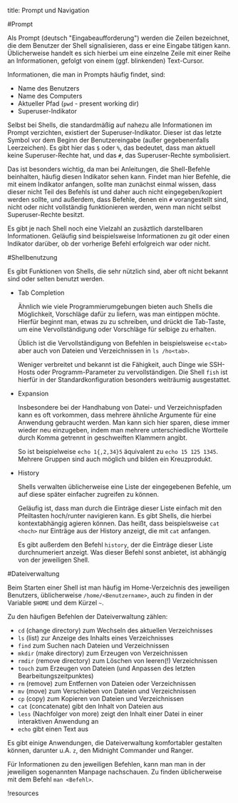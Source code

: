 title: Prompt und Navigation

#Prompt

Als Prompt (deutsch "Eingabeaufforderung") werden die Zeilen bezeichnet, die dem Benutzer der Shell signalisieren, dass er eine Eingabe tätigen kann. Üblicherweise handelt es sich hierbei um eine einzelne Zeile mit einer Reihe an Informationen, gefolgt von einem (ggf. blinkenden) Text-Cursor.

Informationen, die man in Prompts häufig findet, sind:
* Name des Benutzers
* Name des Computers
* Aktueller Pfad (`pwd` - present working dir)
* Superuser-Indikator

Selbst bei Shells, die standardmäßig auf nahezu alle Informationen im Prompt verzichten, existiert der Superuser-Indikator. Dieser ist das letzte Symbol vor dem Beginn der Benutzereingabe (außer gegebenenfalls Leerzeichen). Es gibt hier das `$` oder `%`, das bedeutet, dass man aktuell keine Superuser-Rechte hat, und das `#`, das Superuser-Rechte symbolisiert.

Das ist besonders wichtig, da man bei Anleitungen, die Shell-Befehle beinhalten, häufig diesen Indikator sehen kann. Findet man hier Befehle, die mit einem Indikator anfangen, sollte man zunächst einmal wissen, dass dieser nicht Teil des Befehls ist und daher auch nicht eingegeben/kopiert werden sollte, und außerdem, dass Befehle, denen ein `#` vorangestellt sind, nicht oder nicht vollständig funktionieren werden, wenn man nicht selbst Superuser-Rechte besitzt.

Es gibt je nach Shell noch eine Vielzahl an zusäztlich darstellbaren Informationen. Geläufig sind beispielsweise Informationen zu git oder einen Indikator darüber, ob der vorherige Befehl erfolgreich war oder nicht.

#Shellbenutzung

Es gibt Funktionen von Shells, die sehr nützlich sind, aber oft nicht bekannt sind oder selten benutzt werden.

* Tab Completion

   Ähnlich wie viele Programmierumgebungen bieten auch Shells die Möglichkeit, Vorschläge dafür zu liefern, was man eintippen möchte. Hierfür beginnt man, etwas zu zu schreiben, und drückt die Tab-Taste, um eine Vervollständigung oder Vorschläge für selbige zu erhalten.

   Üblich ist die Vervollständigung von Befehlen in beispielsweise `ec<tab>` aber auch von Dateien und Verzeichnissen in `ls /ho<tab>`.

   Weniger verbreitet und bekannt ist die Fähigkeit, auch Dinge wie SSH-Hosts oder Programm-Parameter zu vervollständigen. Die Shell `fish` ist hierfür in der Standardkonfiguration besonders weiträumig ausgestattet.

* Expansion

   Insbesondere bei der Handhabung von Datei- und Verzeichnispfaden kann es oft vorkommen, dass mehrere ähnliche Argumente für eine Anwendung gebraucht werden. Man kann sich hier sparen, diese immer wieder neu einzugeben, indem man mehrere unterschiedliche Wortteile durch Komma getrennt in geschweiften Klammern angibt.

   So ist beispielweise `echo 1{,2,34}5` äquivalent zu `echo 15 125 1345`. Mehrere Gruppen sind auch möglich und bilden ein Kreuzprodukt.

* History

   Shells verwalten üblicherweise eine Liste der eingegebenen Befehle, um auf diese später einfacher zugreifen zu können.

   Geläufig ist, dass man durch die Einträge dieser Liste einfach mit den Pfeiltasten hoch/runter navigieren kann. Es gibt Shells, die hierbei kontextabhängig agieren können. Das heißt, dass beispielsweise `cat <hoch>` nur Einträge aus der History anzeigt, die mit `cat` anfangen.

   Es gibt außerdem den Befehl `history`, der die Einträge dieser Liste durchnumeriert anzeigt. Was dieser Befehl sonst anbietet, ist abhängig von der jeweiligen Shell.

#Dateiverwaltung

Beim Starten einer Shell ist man häufig im Home-Verzeichnis des jeweiligen Benutzers, üblicherweise `/home/<Benutzername>`, auch zu finden in der Variable `$HOME` und dem Kürzel `~`.

Zu den häufigen Befehlen der Dateiverwaltung zählen:

* `cd` (change directory) zum Wechseln des aktuellen Verzeichnisses
* `ls` (list) zur Anzeige des Inhalts eines Verzeichnisses
* `find` zum Suchen nach Dateien und Verzeichnissen
* `mkdir` (make directory) zum Erzeugen von Verzeichnissen
* `rmdir` (remove directory) zum Löschen von leeren(!) Verzeichnissen
* `touch` zum Erzeugen von Dateien (und Anpassen des letzten Bearbeitungszeitpunktes)
* `rm` (remove) zum Entfernen von Dateien oder Verzeichnissen
* `mv` (move) zum Verschieben von Dateien und Verzeichnissen
* `cp` (copy) zum Kopieren von Dateien und Verzeichnissen
* `cat` (concatenate) gibt den Inhalt von Dateien aus
* `less` (Nachfolger von more) zeigt den Inhalt einer Datei in einer interaktiven Anwendung an
* `echo` gibt einen Text aus

Es gibt einige Anwendungen, die Dateiverwaltung komfortabler gestalten können, darunter u.A. `z`, den Midnight Commander und Ranger.

Für Informationen zu den jeweiligen Befehlen, kann man man in der jeweiligen sogenannten Manpage nachschauen. Zu finden üblicherweise mit dem Befehl `man <Befehl>`.

!resources
